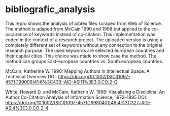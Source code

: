 # bibliografic_analysis

This repro shows the analysis of bibtex files scraped from Web of Science.
The method is adaped from McCain 1990 and 1998 but applied to the co-occurence of keywords instead of co-citation.
This implementation was coded in the context of a research project. The uploaded version is using a completely different set of keywords without any connection to the original research purpose. The used keywords are selected european countries and their capital cities. This choice was made to show case the method. The method can groups East-european countries vs. South.european countries.


McCain, Katherine W. 1990: Mapping Authors in Intellectual Space: A Technical Overview
DOI: https://doi.org/10.1002/(SICI)1097-4571(199009)41:6%3C433::AID-ASI11%3E3.0.CO;2-Q

White, Howard D. and McCain, Katherin W. 1998: Visualizing a Discipline: An Author Co-Citation Analysis
of Information Science, 1972–1995
DOI: https://doi.org/10.1002/(SICI)1097-4571(19980401)49:4%3C327::AID-ASI4%3E3.0.CO;2-4
